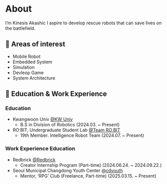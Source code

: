 # About
I’m Kinesis Akashic
I aspire to develop rescue robots that can save lives on the battlefield.


## 🔎 Areas of interest
- Mobile Robot
- Embedded System
- Simulation
- Devleop Game
- System Architecture
## 📖 Education & Work Experience
### Education

- Kwangwoon Univ [@KW Univ](https://www.kw.ac.kr/ko/)
    - B.S in Division of Robotics (2024.03. ~ Present)
- ROːBIT, Undergraduate Student Lab [@Team ROːBIT](https://github.com/Team-ROBIT)
    - 19th Member. Intelligence Robot Team (2024.07. ~ Present)

### Work Experience Education
- Redbrick [@Redbrick](https://github.com/Redbrick-Inc)
    - Creator Internship Program (Part-time) (2024.06.24. ~ 2024.09.22.)
- Seoul Municipal Changdong Youth Center [@cdyouth](http://www.cdyouth.or.kr/)
    - Mentor, ‘RPG’ Club (Freelance, Part-time) (2025.03.15. ~ Present)
